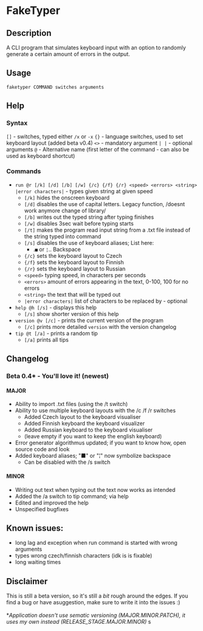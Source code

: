 # FakeTyper
## Description
A CLI program that simulates keyboard input with an option to randomly generate a certain amount of errors in the output.
## Usage
`faketyper COMMAND switches arguments`
## Help
### Syntax
`[]` - switches, typed either `/x` or `-x`
`{}` - language switches, used to set keyboard layout (added beta v0.4)
`<>` - mandatory argument
`| |` - optional arguments
`@` - Alternative name (first letter of the command - can also be used as keyboard shortcut)
### Commands
- `run @r [/k] [/d] [/b] [/w] {/c} {/f} {/r} <speed> <errors> <string> |error characters|` - types given string at given speed
   - `[/k]` hides the onscreen keyboard
   - `[/d]` disables the use of capital letters. Legacy function, /doesnt work anymore change of library/
   - `[/b]` writes out the typed string after typing finishes
   - `[/w]` disables 3sec wait before typing starts
   - `[/t]` makes the program read input string from a .txt file instead of the string typed into command
   - `[/s]` disables the use of keyboard aliases; List here:
      - .`■` or `¦`.. Backspace 
   - `{/c}` sets the keyboard layout to Czech
   - `{/f}` sets the keyboard layout to Finnish
   - `{/r}` sets the keyboard layout to Russian
   - `<speed>` typing speed, in characters per seconds
   - `<errors>` amount of errors appearing in the text, 0-100, 100 for no errors
   - `<string>` the text that will be typed out
   - `|error characters|` list of characters to be replaced by - optional
- `help @h [/s]` - displays this help
   - `[/s]` show shorter version of this help
- `version @v [/c]` - prints the current version of the program
   - `[/c]` prints more detailed `version` with the version changelog
- `tip @t [/a]` - prints a random tip
   - `[/a]` prints all tips

## Changelog
### Beta 0.4* - You'll love it! (newest)
#### MAJOR
- Ability to import .txt files (using the /t switch)
- Ability to use multiple keyboard layouts with the /c /f /r switches
   - Added Czech layout to the keyboard visualiser
   - Added Finnish keyboard the keyboard visualizer
   - Added Russian keyboard to the keyboard visualiser
   - (leave empty if you want to keep the english keyboard)
- Error generator algorithmus updated; if you want to know how, open source code and look
- Added keyboard aliases; "■" or "¦" now symbolize backspace
   - Can be disabled with the /s switch
#### MINOR
- Writing out text when typing out the text now works as intended
- Added the /a switch to tip command; via help
- Edited and improved the help
- Unspecified bugfixes
## Known issues:
- long lag and exception when run command is started with wrong arguments
- types wrong czech/finnish characters (idk is is fixable)
- long waiting times
## Disclaimer
This is still a beta version, so it's still a *bit* rough around the edges. If you find a bug or have asuggestion, make sure to write it into the issues :)
<br/>
<br/>
**Application doesn't use sematic versioning (MAJOR.MINOR.PATCH), it uses my own instead (RELEASE_STAGE.MAJOR.MINOR)*
s
